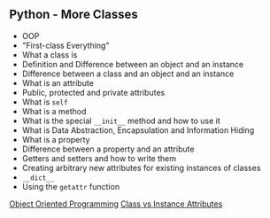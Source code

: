 ## Python - More Classes
- OOP
- "First-class Everything"
- What a class is
- Definition and Difference between an object and an instance
- Difference between a class and an object and an instance
- What is an attribute
- Public, protected and private attributes
- What is `self`
- What is a method
- What is the special `__init__` method and how to use it
- What is Data Abstraction, Encapsulation and Information Hiding
- What is a property
- Difference between a property and an attribute
- Getters and setters and how to write them
- Creating arbitrary new attributes for existing instances of classes
- `__dict__`
- Using the `getattr` function

[Object Oriented Programming](https://intranet.alxswe.com/rltoken/M-MFweENpRdEfRto_Gzlvg)
[Class vs Instance Attributes](https://python-course.eu/oop/class-instance-attributes.php)